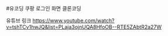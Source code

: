 #유코딩 쿠팡 로그인 화면 클론코딩

유튜브 링크
https://www.youtube.com/watch?v=tshTCv1hwJQ&list=PLaja3ojnUQA8HfoOB--RTE5ZAbtR2a27W
